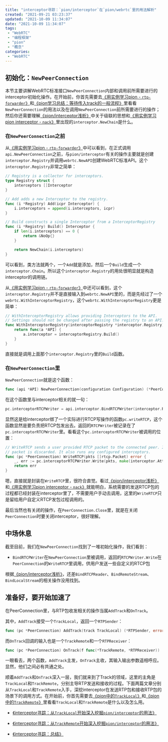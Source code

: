 ```yaml
---
title: "interceptor寻踪：`pion/interceptor`在`pion/webrtc`里的用法解析"
created: "2021-09-21 03:23:37"
updated: "2021-10-09 11:34:07"
date: "2021-10-09 11:34:07"
tags: 
 - "WebRTC"
 - "编程框架"
 - "pion"
 - "概念"
categories: 
 - "WebRTC"
---
```


## 初始化：`NewPeerConnection`

本节主要讲解WebRTC标准接口`NewPeerConnection`内部和调用前所需要进行的interceptor初始化操作。在开始前，你首先需要去[《用实例学习pion - `rtp-forwarder`》](./rtp-forwarder.md)和[《pion学习总结：等待传入track的一般流程》](./传入总结.md)里看看`NewPeerConnection`的用法以及在调用`NewPeerConnection`前所需要进行的操作；然后你还需要理解[《pion/interceptor浅析》](./pion-interceptor.md)中关于级联的思想和[《用实例学习pion interceptor - `nack`》](./pion-nack.md)里出现的`interceptor.NewChain`是什么。

### 在`NewPeerConnection`之前

从[《用实例学习pion - `rtp-forwarder`》](./rtp-forwarder.md)中可以看到，在正式调用`api.NewPeerConnection`之前，与`pion/interceptor`有关的操作主要就是创建`interceptor.Registry`并调用`webrtc.NewAPI`创建WebRTC标准API。这个`interceptor.Registry`非常之简单：
```go
// Registry is a collector for interceptors.
type Registry struct {
	interceptors []Interceptor
}

// Add adds a new Interceptor to the registry.
func (i *Registry) Add(icpr Interceptor) {
	i.interceptors = append(i.interceptors, icpr)
}

// Build constructs a single Interceptor from a InterceptorRegistry
func (i *Registry) Build() Interceptor {
	if len(i.interceptors) == 0 {
		return &NoOp{}
	}

	return NewChain(i.interceptors)
}
```
可以看到，类方法就两个，一个`Add`就是添加，然后一个`Build`生成一个`interceptor.Chain`。所以这个`interceptor.Registry`的用处很明显就是构造interceptor的调用链。

从[《用实例学习pion - `rtp-forwarder`》](./rtp-forwarder.md)中还可以看到，这个`interceptor.Registry`并不是直接输入到`webrtc.NewAPI`里的，而是先经过了一个`webrtc.WithInterceptorRegistry`，这个`webrtc.WithInterceptorRegistry`更是简单：
```go
// WithInterceptorRegistry allows providing Interceptors to the API.
// Settings should not be changed after passing the registry to an API.
func WithInterceptorRegistry(interceptorRegistry *interceptor.Registry) func(a *API) {
	return func(a *API) {
		a.interceptor = interceptorRegistry.Build()
	}
}
```
直接就是调用上面那个`interceptor.Registry`里的`Build`函数。

### 在`NewPeerConnection`里

`NewPeerConnection`就是这个函数：
```go
func (api *API) NewPeerConnection(configuration Configuration) (*PeerConnection, error)
```

在这个函数里与interceptor相关的就一句：
```go
pc.interceptorRTCPWriter = api.interceptor.BindRTCPWriter(interceptor.RTCPWriterFunc(pc.writeRTCP))
```
显然这是给interceptor绑了一个实际进行RTCP写操作的函数`pc.writeRTCP`，这个函数显然是要负责把RTCP包发出去。返回的`RTCPWriter`被记录在了`pc.interceptorRTCPWriter`里。看看这个`pc.interceptorRTCPWriter`被调用的位置：
```go
// WriteRTCP sends a user provided RTCP packet to the connected peer. If no peer is connected the
// packet is discarded. It also runs any configured interceptors.
func (pc *PeerConnection) WriteRTCP(pkts []rtcp.Packet) error {
	_, err := pc.interceptorRTCPWriter.Write(pkts, make(interceptor.Attributes))
	return err
}
```
嗯，直接就是封装在`WriteRTCP`里，很符合直觉。看过[《pion/interceptor浅析》](./pion-interceptor.md)和[《用实例学习pion interceptor - `nack`》](./pion-nack.md)就能明白，系统需要的发送RTCP包的过程都已经封装在interceptor里了，不需要用户手动去调用，这里的`WriteRTCP`只是留给用户自定义RTCP发包过程调用的。

最后当然也有关闭的操作，在`PeerConnection.Close`里，就是在关闭`PeerConnection`时要关闭interceptor，很好理解。

## 中场休息

截至目前，我们在`NewPeerConnection`找到了一堆初始化操作，我们看到：
* `BindRTCPWriter`在`NewPeerConnection`里被调用，返回的`RTCPWriter.Write`在`PeerConnection`的`WriteRTCP`里调用，供用户发送一些自定义的RTCP包

根据[《pion/interceptor浅析》](./pion-interceptor.md)，还差`BindRTCPReader`、`BindRemoteStream`、`BindLocalStream`的相关操作没用找到。

## 准备好，要开始加速了

在PeerConnection里，与RTP包收发相关的操作当属`AddTrack`和`OnTrack`。

其中，`AddTrack`接受一个`TrackLocal`，返回一个`RTPSender`：
```go
func (pc *PeerConnection) AddTrack(track TrackLocal) (*RTPSender, error)
```
而`OnTrack`回调的输入也是一个`TrackRemote`和一个`RTPReceiver`：
```go
func (pc *PeerConnection) OnTrack(f func(*TrackRemote, *RTPReceiver))
```
一眼看去，两个函数，`AddTrack`主发，`OnTrack`主收，其输入输出参数遥相呼应。显然，他们之间必有共通之处。

顺着`AddTrack`和`OnTrack`深入一层，我们就来到了Track的领域，这里的主角是`TrackLocal`和`TrackRemote`，分别主导RTP发送和接收的过程。下面两篇文章分别从`TrackLocal`和`TrackRemote`入手，深挖interceptor在发送RTP包和接收RTP包的场景下的调用方式。在开始前，你首先需要去[《pion中的`TrackLocal`》](./TrackLocal.md)和[《pion中的`TrackRemote`》](./TrackRemote.md)里看看`TrackLocal`和`TrackRemote`是什么以及怎么用。

* [《interceptor寻踪：从`TrackLocal`开始深入挖掘`pion/interceptor`的用法》](./interceptor在tracklocal里.md)

* [《interceptor寻踪：从`TrackRemote`开始深入挖掘`pion/interceptor`的用法》](./interceptor在trackremote里.md)

* [《interceptor寻踪：总结》](./interceptor总结.md)
